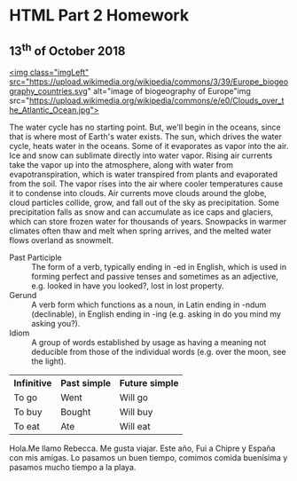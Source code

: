<h1>HTML Part 2 Homework</h1>
<h2>13<sup>th</sup> of October 2018</h2>
<p>
<a href="https://upload.wikimedia.org/wikipedia/commons/e/e0/Clouds_over_the_Atlantic_Ocean.jpg"
   title="View Image Source">
  

<img class="imgLeft" src="https://upload.wikimedia.org/wikipedia/commons/3/39/Europe_biogeography_countries.svg" alt="image of biogeography of Europe"img src="https://upload.wikimedia.org/wikipedia/commons/e/e0/Clouds_over_the_Atlantic_Ocean.jpg">
  
  </a>

The water cycle has no starting point. But, we'll begin in the oceans, since that is where most of Earth's water exists. The sun, which drives the water cycle, heats water in the oceans. Some of it evaporates as vapor into the air. Ice and snow can sublimate directly into water vapor. Rising air currents take the vapor up into the atmosphere, along with water from evapotranspiration, which is water transpired from plants and evaporated from the soil. The vapor rises into the air where cooler temperatures cause it to condense into clouds. Air currents move clouds around the globe, cloud particles collide, grow, and fall out of the sky as precipitation. Some precipitation falls as snow and can accumulate as ice caps and glaciers, which can store frozen water for thousands of years. Snowpacks in warmer climates often thaw and melt when spring arrives, and the melted water flows overland as snowmelt. 

</p>

<p></p>
<dl>
  <dt>Past Participle </dt>
  <dd>The form of a verb, typically ending in -ed in English, which is used in forming perfect and passive tenses and sometimes as an adjective, e.g. looked in have you looked?, lost in lost property.</dd>
  <dt>Gerund </dt> 
  <dd>A verb form which functions as a noun, in Latin ending in -ndum (declinable), in English ending in -ing (e.g. asking in do you mind my asking you?).</dd>
  <dt>Idiom </dt>
  <dd>A group of words established by usage as having a meaning not deducible from those of the individual words (e.g. over the moon, see the light).</dd>
</dl>
<p></p>
<table>
  <tr>
    <th>Infinitive</th>
    <th>Past simple</th>
    <th>Future simple</th>
  </tr>
  <tr>
    <td>To go</td>
    <td>Went</td>
    <td>Will go</td>
  </tr>
  <tr>
    <td>To buy</td>
    <td>Bought</td>
    <td>Will buy</td>
  </tr>
  <tr>
  <td>To eat</td>
  <td>Ate</td>
  <td>Will eat</td>
  </tr>
</table>
<p></p>
<p lang="es"> Hola.Me llamo Rebecca. Me gusta viajar. Este año, Fui a Chipre y España con mis amigas. Lo pasamos un buen tiempo, comimos comida buenísima y pasamos mucho tiempo a la playa.</p>





